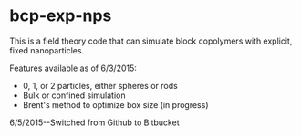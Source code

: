 # bcp-exp-nps

This is a field theory code that can simulate block copolymers with explicit,
fixed nanoparticles.

Features available as of 6/3/2015:
- 0, 1, or 2 particles, either spheres or rods
- Bulk or confined simulation
- Brent's method to optimize box size (in progress)

6/5/2015--Switched from Github to Bitbucket
